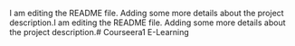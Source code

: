 I am editing the README file. Adding some more details about the project description.I am editing the README file. Adding some more details about the project description.# Courseera1
E-Learning
